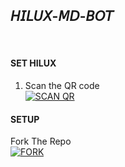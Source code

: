 ## 𝘏𝘐𝘓𝘜𝘟-𝘔𝘋-𝘉𝘖𝘛
<br>

#### SET HILUX

1. Scan the QR code
    <br>
<a href='htt' target="_blank"><img alt='SCAN QR' src='https://img.shields.io/badge/Scan_qr-100000?style=for-the-badge&logo=scan&logoColor=white&labelColor=black&color=black'/></a>

#### SETUP

Fork The Repo
    <br>
<a href='https://github.com/S-U-P-E-R-I-O-R/Hilux-wa-Bot/fork' target="_blank"><img alt='FORK' src='https://img.shields.io/badge/FORK-100000?style=for-the-badge&logo=scan&logoColor=white&labelColor=black&color=black'/></a>

